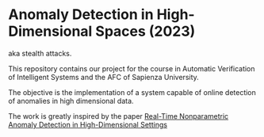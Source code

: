 # Anomaly Detection in High-Dimensional Spaces (2023)
aka stealth attacks.

This repository contains our project for the course in Automatic Verification of Intelligent Systems and the AFC of Sapienza University.

The objective is the implementation of a system capable of online detection of anomalies in high dimensional data. 

The work is greatly inspired by the paper [Real-Time Nonparametric Anomaly Detection in High-Dimensional Settings](https://arxiv.org/abs/1809.05250)
